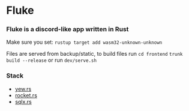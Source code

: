 # Fluke
### Fluke is a discord-like app written in Rust

Make sure you set: `rustup target add wasm32-unknown-unknown`

Files are served from backup/static, to build files run 
`cd frontend`
`trunk build --release` 
or run `dev/serve.sh`

### Stack
- [yew.rs](https://yew.rs/)
- [rocket.rs](https://rocket.rs/)
- [sqlx.rs](https://docs.rs/sqlx/0.6.3/sqlx/index.html)
